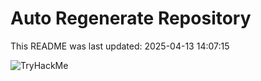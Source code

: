 # Auto Regenerate Repository

This README was last updated: 2025-04-13 14:07:15

 ![TryHackMe](https://tryhackme.com/badge/533634)